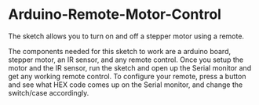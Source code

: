 # Arduino-Remote-Motor-Control
The sketch allows you to turn on and off a stepper motor using a remote.

The components needed for this sketch to work are a arduino board, stepper motor, an IR sensor, and any remote control.
Once you setup the motor and the IR sensor, run the sketch and open up the Serial monitor and get any working remote control.
To configure your remote, press a button and see what HEX code comes up on the Serial monitor, and change the switch/case accordingly.


